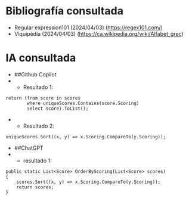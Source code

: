 # Bibliografía consultada
- Regular expression101 (2024/04/03) (https://regex101.com/)
- Viquipèdia (2024/04/03) (https://ca.wikipedia.org/wiki/Alfabet_grec)

# IA consultada
- ##Github Copilot
- - Resultado 1:

```
return (from score in scores
        where uniqueScores.Contains(score.Scoring)
        select score).ToList();
```
    
- - Resultado 2:
```
uniqueScores.Sort((x, y) => x.Scoring.CompareTo(y.Scoring));
```

- ##ChatGPT
- - resultado 1:
```
public static List<Score> OrderByScoring(List<Score> scores)
{
    scores.Sort((x, y) => x.Scoring.CompareTo(y.Scoring));
    return scores;
}
```
